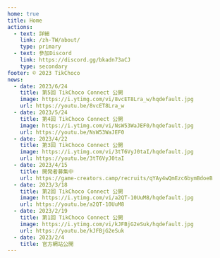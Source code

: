 ```yaml
---
home: true
title: Home
actions:
  - text: 詳細
    link: /zh-TW/about/
    type: primary
  - text: 參加Discord
    link: https://discord.gg/bkadn73aCJ
    type: secondary
footer: © 2023 TikChoco
news:
  - date: 2023/6/24
    title: 第5回 TikChoco Connect 公開
    image: https://i.ytimg.com/vi/8vcET8Lra_w/hqdefault.jpg
    url: https://youtu.be/8vcET8Lra_w
  - date: 2023/5/24
    title: 第4回 TikChoco Connect 公開
    image: https://i.ytimg.com/vi/NsW53WaJEF0/hqdefault.jpg
    url: https://youtu.be/NsW53WaJEF0
  - date: 2023/4/22
    title: 第3回 TikChoco Connect 公開
    image: https://i.ytimg.com/vi/3tT6VyJ0taI/hqdefault.jpg
    url: https://youtu.be/3tT6VyJ0taI
  - date: 2023/4/15
    title: 開発者募集中
    url: https://game-creators.camp/recruits/qYAy4wQmEzc6bymBdoeB
  - date: 2023/3/18
    title: 第2回 TikChoco Connect 公開
    image: https://i.ytimg.com/vi/a2QT-10UuM8/hqdefault.jpg
    url: https://youtu.be/a2QT-10UuM8
  - date: 2023/2/19
    title: 第1回 TikChoco Connect 公開
    image: https://i.ytimg.com/vi/kJFBjG2eSuk/hqdefault.jpg
    url: https://youtu.be/kJFBjG2eSuk
  - date: 2023/2/4
    title: 官方網站公開
---
```


<News />